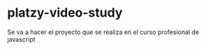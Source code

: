 # platzy-video-study
Se va a hacer el proyecto que se realiza en el curso profesional de javascript
